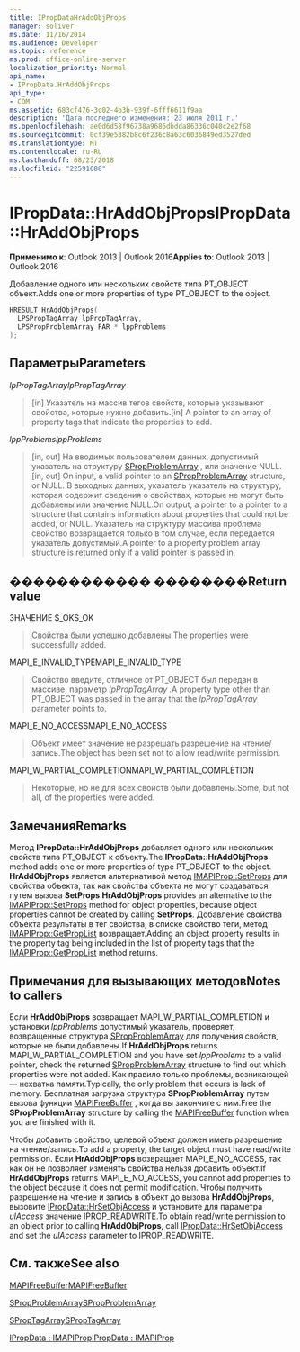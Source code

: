 ```yaml
---
title: IPropDataHrAddObjProps
manager: soliver
ms.date: 11/16/2014
ms.audience: Developer
ms.topic: reference
ms.prod: office-online-server
localization_priority: Normal
api_name:
- IPropData.HrAddObjProps
api_type:
- COM
ms.assetid: 683cf476-3c02-4b3b-939f-6fff6611f9aa
description: 'Дата последнего изменения: 23 июля 2011 г.'
ms.openlocfilehash: ae0d6d58f96738a9686dbdda86336c040c2e2f68
ms.sourcegitcommit: 0cf39e5382b8c6f236c8a63c6036849ed3527ded
ms.translationtype: MT
ms.contentlocale: ru-RU
ms.lasthandoff: 08/23/2018
ms.locfileid: "22591688"
---
```

# <a name="ipropdatahraddobjprops"></a><span data-ttu-id="c6d8b-103">IPropData::HrAddObjProps</span><span class="sxs-lookup"><span data-stu-id="c6d8b-103">IPropData::HrAddObjProps</span></span>

  
  
<span data-ttu-id="c6d8b-104">**Применимо к**: Outlook 2013 | Outlook 2016</span><span class="sxs-lookup"><span data-stu-id="c6d8b-104">**Applies to**: Outlook 2013 | Outlook 2016</span></span> 
  
<span data-ttu-id="c6d8b-105">Добавление одного или нескольких свойств типа PT_OBJECT объект.</span><span class="sxs-lookup"><span data-stu-id="c6d8b-105">Adds one or more properties of type PT_OBJECT to the object.</span></span>
  
```cpp
HRESULT HrAddObjProps(
  LPSPropTagArray lpPropTagArray,
  LPSPropProblemArray FAR * lppProblems
);
```

## <a name="parameters"></a><span data-ttu-id="c6d8b-106">Параметры</span><span class="sxs-lookup"><span data-stu-id="c6d8b-106">Parameters</span></span>

 <span data-ttu-id="c6d8b-107">_lpPropTagArray_</span><span class="sxs-lookup"><span data-stu-id="c6d8b-107">_lpPropTagArray_</span></span>
  
> <span data-ttu-id="c6d8b-108">[in] Указатель на массив тегов свойств, которые указывают свойства, которые нужно добавить.</span><span class="sxs-lookup"><span data-stu-id="c6d8b-108">[in] A pointer to an array of property tags that indicate the properties to add.</span></span>
    
 <span data-ttu-id="c6d8b-109">_lppProblems_</span><span class="sxs-lookup"><span data-stu-id="c6d8b-109">_lppProblems_</span></span>
  
> <span data-ttu-id="c6d8b-110">[in, out] На вводимых пользователем данных, допустимый указатель на структуру [SPropProblemArray](spropproblemarray.md) , или значение NULL.</span><span class="sxs-lookup"><span data-stu-id="c6d8b-110">[in, out] On input, a valid pointer to an [SPropProblemArray](spropproblemarray.md) structure, or NULL.</span></span> <span data-ttu-id="c6d8b-111">В выходных данных, указатель указатель на структуру, которая содержит сведения о свойствах, которые не могут быть добавлены или значение NULL.</span><span class="sxs-lookup"><span data-stu-id="c6d8b-111">On output, a pointer to a pointer to a structure that contains information about properties that could not be added, or NULL.</span></span> <span data-ttu-id="c6d8b-112">Указатель на структуру массива проблема свойство возвращается только в том случае, если передается указатель допустимый.</span><span class="sxs-lookup"><span data-stu-id="c6d8b-112">A pointer to a property problem array structure is returned only if a valid pointer is passed in.</span></span> 
    
## <a name="return-value"></a><span data-ttu-id="c6d8b-113">������������ ��������</span><span class="sxs-lookup"><span data-stu-id="c6d8b-113">Return value</span></span>

<span data-ttu-id="c6d8b-114">ЗНАЧЕНИЕ S_OK</span><span class="sxs-lookup"><span data-stu-id="c6d8b-114">S_OK</span></span> 
  
> <span data-ttu-id="c6d8b-115">Свойства были успешно добавлены.</span><span class="sxs-lookup"><span data-stu-id="c6d8b-115">The properties were successfully added.</span></span>
    
<span data-ttu-id="c6d8b-116">MAPI_E_INVALID_TYPE</span><span class="sxs-lookup"><span data-stu-id="c6d8b-116">MAPI_E_INVALID_TYPE</span></span> 
  
> <span data-ttu-id="c6d8b-117">Свойство введите, отличное от PT_OBJECT был передан в массиве, параметр _lpPropTagArray_ .</span><span class="sxs-lookup"><span data-stu-id="c6d8b-117">A property type other than PT_OBJECT was passed in the array that the  _lpPropTagArray_ parameter points to.</span></span> 
    
<span data-ttu-id="c6d8b-118">MAPI_E_NO_ACCESS</span><span class="sxs-lookup"><span data-stu-id="c6d8b-118">MAPI_E_NO_ACCESS</span></span> 
  
> <span data-ttu-id="c6d8b-119">Объект имеет значение не разрешать разрешение на чтение/запись.</span><span class="sxs-lookup"><span data-stu-id="c6d8b-119">The object has been set not to allow read/write permission.</span></span>
    
<span data-ttu-id="c6d8b-120">MAPI_W_PARTIAL_COMPLETION</span><span class="sxs-lookup"><span data-stu-id="c6d8b-120">MAPI_W_PARTIAL_COMPLETION</span></span> 
  
> <span data-ttu-id="c6d8b-121">Некоторые, но не для всех свойств были добавлены.</span><span class="sxs-lookup"><span data-stu-id="c6d8b-121">Some, but not all, of the properties were added.</span></span>
    
## <a name="remarks"></a><span data-ttu-id="c6d8b-122">Замечания</span><span class="sxs-lookup"><span data-stu-id="c6d8b-122">Remarks</span></span>

<span data-ttu-id="c6d8b-123">Метод **IPropData::HrAddObjProps** добавляет одного или нескольких свойств типа PT_OBJECT к объекту.</span><span class="sxs-lookup"><span data-stu-id="c6d8b-123">The **IPropData::HrAddObjProps** method adds one or more properties of type PT_OBJECT to the object.</span></span> <span data-ttu-id="c6d8b-124">**HrAddObjProps** является альтернативой метод [IMAPIProp::SetProps](imapiprop-setprops.md) для свойства объекта, так как свойства объекта не могут создаваться путем вызова **SetProps**.</span><span class="sxs-lookup"><span data-stu-id="c6d8b-124">**HrAddObjProps** provides an alternative to the [IMAPIProp::SetProps](imapiprop-setprops.md) method for object properties, because object properties cannot be created by calling **SetProps**.</span></span> <span data-ttu-id="c6d8b-125">Добавление свойства объекта результаты в тег свойства, в списке свойство теги, метод [IMAPIProp::GetPropList](imapiprop-getproplist.md) возвращает.</span><span class="sxs-lookup"><span data-stu-id="c6d8b-125">Adding an object property results in the property tag being included in the list of property tags that the [IMAPIProp::GetPropList](imapiprop-getproplist.md) method returns.</span></span> 
  
## <a name="notes-to-callers"></a><span data-ttu-id="c6d8b-126">Примечания для вызывающих методов</span><span class="sxs-lookup"><span data-stu-id="c6d8b-126">Notes to callers</span></span>

<span data-ttu-id="c6d8b-127">Если **HrAddObjProps** возвращает MAPI_W_PARTIAL_COMPLETION и установки _lppProblems_ допустимый указатель, проверяет, возвращенные структура [SPropProblemArray](spropproblemarray.md) для получения свойств, которые не были добавлены.</span><span class="sxs-lookup"><span data-stu-id="c6d8b-127">If **HrAddObjProps** returns MAPI_W_PARTIAL_COMPLETION and you have set  _lppProblems_ to a valid pointer, check the returned [SPropProblemArray](spropproblemarray.md) structure to find out which properties were not added.</span></span> <span data-ttu-id="c6d8b-128">Как правило только проблемы, возникающей — нехватка памяти.</span><span class="sxs-lookup"><span data-stu-id="c6d8b-128">Typically, the only problem that occurs is lack of memory.</span></span> <span data-ttu-id="c6d8b-129">Бесплатная загрузка структура **SPropProblemArray** путем вызова функции [MAPIFreeBuffer](mapifreebuffer.md) , когда вы закончите с ним.</span><span class="sxs-lookup"><span data-stu-id="c6d8b-129">Free the **SPropProblemArray** structure by calling the [MAPIFreeBuffer](mapifreebuffer.md) function when you are finished with it.</span></span> 
  
<span data-ttu-id="c6d8b-130">Чтобы добавить свойство, целевой объект должен иметь разрешение на чтение/запись.</span><span class="sxs-lookup"><span data-stu-id="c6d8b-130">To add a property, the target object must have read/write permission.</span></span> <span data-ttu-id="c6d8b-131">Если **HrAddObjProps** возвращает MAPI_E_NO_ACCESS, так как он не позволяет изменять свойства нельзя добавить объект.</span><span class="sxs-lookup"><span data-stu-id="c6d8b-131">If **HrAddObjProps** returns MAPI_E_NO_ACCESS, you cannot add properties to the object because it does not permit modification.</span></span> <span data-ttu-id="c6d8b-132">Чтобы получить разрешение на чтение и запись в объект до вызова **HrAddObjProps**, вызовите [IPropData::HrSetObjAccess](ipropdata-hrsetobjaccess.md) и установите для параметра _ulAccess_ значение IPROP_READWRITE.</span><span class="sxs-lookup"><span data-stu-id="c6d8b-132">To obtain read/write permission to an object prior to calling **HrAddObjProps**, call [IPropData::HrSetObjAccess](ipropdata-hrsetobjaccess.md) and set the  _ulAccess_ parameter to IPROP_READWRITE.</span></span> 
  
## <a name="see-also"></a><span data-ttu-id="c6d8b-133">См. также</span><span class="sxs-lookup"><span data-stu-id="c6d8b-133">See also</span></span>



[<span data-ttu-id="c6d8b-134">MAPIFreeBuffer</span><span class="sxs-lookup"><span data-stu-id="c6d8b-134">MAPIFreeBuffer</span></span>](mapifreebuffer.md)
  
[<span data-ttu-id="c6d8b-135">SPropProblemArray</span><span class="sxs-lookup"><span data-stu-id="c6d8b-135">SPropProblemArray</span></span>](spropproblemarray.md)
  
[<span data-ttu-id="c6d8b-136">SPropTagArray</span><span class="sxs-lookup"><span data-stu-id="c6d8b-136">SPropTagArray</span></span>](sproptagarray.md)
  
[<span data-ttu-id="c6d8b-137">IPropData : IMAPIProp</span><span class="sxs-lookup"><span data-stu-id="c6d8b-137">IPropData : IMAPIProp</span></span>](ipropdataimapiprop.md)

